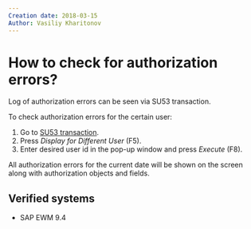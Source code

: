 ```yaml
---
Creation date: 2018-03-15
Author: Vasiliy Kharitonov
---
```


# How to check for authorization errors?

Log of authorization errors can be seen via SU53 transaction.

To check authorization errors for the certain user:

1. Go to [SU53 transaction](/gui/transactions/su53.md).
2. Press *Display for Different User* (F5).
3. Enter desired user id in the pop-up window and press *Execute* (F8).

All authorization errors for the current date will be shown on the screen along with authorization objects and fields.

## Verified systems

- SAP EWM 9.4
